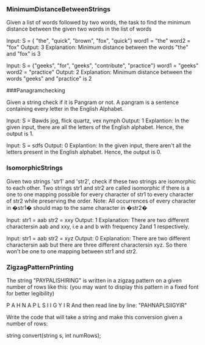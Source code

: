 ### MinimumDistanceBetweenStrings
Given a list of words followed by two words, the task to find the minimum distance between the given two words in the list of words

Input:
S = { "the", "quick", "brown", "fox", 
     "quick"}
word1 = "the"
word2 = "fox"
Output: 3
Explanation: Minimum distance between the 
words "the" and "fox" is 3

Input:
S = {"geeks", "for", "geeks", "contribute", 
     "practice"}
word1 = "geeks"
word2 = "practice"
Output: 2
Explanation: Minimum distance between the
words "geeks" and "practice" is 2

###Panagramchecking

Given a string check if it is Pangram or not. A pangram is a sentence containing every letter in the English Alphabet.

Input:
S = Bawds jog, flick quartz, vex nymph
Output: 1
Explantion: In the given input, there
are all the letters of the English
alphabet. Hence, the output is 1.

Input:
S = sdfs
Output: 0
Explantion: In the given input, there
aren't all the letters present in the
English alphabet. Hence, the output
is 0.

### IsomorphicStrings

Given two strings 'str1' and 'str2', check if these two strings are isomorphic to each other.
Two strings str1 and str2 are called isomorphic if there is a one to one mapping possible for every character of str1 to every character of str2 while preserving the order.
Note: All occurrences of every character in �str1� should map to the same character in �str2�

Input:
str1 = aab
str2 = xxy
Output: 1
Explanation: There are two different
charactersin aab and xxy, i.e a and b
with frequency 2and 1 respectively.

Input:
str1 = aab
str2 = xyz
Output: 0
Explanation: There are two different
charactersin aab but there are three
different charactersin xyz. So there
won't be one to one mapping between
str1 and str2.

### ZigzagPatternPrinting
The string "PAYPALISHIRING" is written in a zigzag pattern on a given number of rows like this: 
(you may want to display this pattern in a fixed font for better legibility)

P   A   H   N
A P L S I I G
Y   I   R
And then read line by line: "PAHNAPLSIIGYIR"

Write the code that will take a string and make this conversion given a number of rows:

string convert(string s, int numRows);